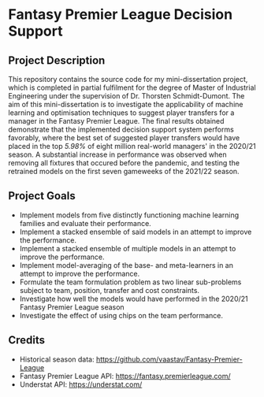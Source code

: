 # Fantasy Premier League Decision Support


## Project Description

This repository contains the source code for my mini-dissertation project, which is completed in partial fulfilment for the degree of Master of Industrial Engineering under the supervision of Dr. Thorsten Schmidt-Dumont. The aim of this mini-dissertation is to investigate the applicability of machine learning and optimisation techniques to suggest player transfers for a manager in the Fantasy Premier League. The final results obtained demonstrate that the implemented decision support system performs favorably, where the best set of suggested player transfers would have placed in the top _5.98%_ of eight million real-world managers' in the 2020/21 season. A substantial increase in performance was observed when removing all fixtures that occured before the pandemic, and testing the retrained models on the first seven gameweeks of the 2021/22 season.

## Project Goals

* Implement models from five distinctly functioning machine learning families and evaluate their performance.
* Implement a stacked ensemble of said models in an attempt to improve the performance.
* Implement a stacked ensemble of multiple models in an attempt to improve the performance.
* Implement model-averaging of the base- and meta-learners in an attempt to improve the performance.
* Formulate the team formulation problem as two linear sub-problems subject to team, position, transfer and cost constraints.
* Investigate how well the models would have performed in the 2020/21 Fantasy Premier League season
* Investigate the effect of using chips on the team performance.


## Credits
* Historical season data: https://github.com/vaastav/Fantasy-Premier-League
* Fantasy Premier League API: https://fantasy.premierleague.com/
* Understat API: https://understat.com/
